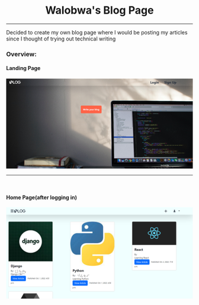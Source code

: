 <h1 align="center">Walobwa's Blog Page</h1>
<hr>
<p>Decided to create my own blog page where I would be posting my articles since I thought of trying out technical writing</p>
<h3>Overview:</h3>
<h4>Landing Page<h4>
<p>
    <img src="readmeimages/blogland.png">
</p>
<hr>
<br>
<h4>Home Page(after logging in)</h4>
<p>
    <img src="readmeimages/bloghomep.png">
</p>
